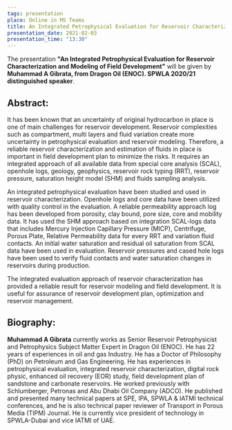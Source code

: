 ```yaml
---
tags: presentation
place: Online in MS Teams
title: An Integrated Petrophysical Evaluation for Reservoir Characterization and Modeling of Field Development (Muhammad A Gibrata, Dragon Oil (ENOC))
presentation_date: 2021-02-03
presentation_time: "13:30"
---
```

The presentation **"An Integrated Petrophysical Evaluation for Reservoir Characterization and Modeling of Field Development"** will be given by **Muhammad A Gibrata, from Dragon Oil (ENOC). SPWLA 2020/21 distinguished speaker**.
 
## Abstract:

It has been known that an uncertainty of original hydrocarbon in place is one of main challenges for reservoir development. Reservoir complexities such as compartment, multi layers and fluid variation create more uncertainty in petrophysical evaluation and reservoir modeling. Therefore, a reliable reservoir characterization and estimation of fluids in place is important in field development plan to minimize the risks. It requires an integrated approach of all available data from special core analysis (SCAL), openhole logs, geology, geophysics, reservoir rock typing (RRT), reservoir pressure, saturation height model (SHM) and fluids sampling analysis.

An integrated petrophysical evaluation have been studied and used in reservoir characterization. Openhole logs and core data have been utilized with quality control in the evaluation. A reliable permeability approach log has been developed from porosity, clay bound, pore size, core and mobility data. It has used the SHM approach based on integration SCAL-logs data that includes Mercury Injection Capillary Pressure (MICP), Centrifuge, Porous Plate, Relative Permeability data for every RRT and variation fluid contacts. An initial water saturation and residual oil saturation from SCAL data have been used in evaluation. Reservoir pressures and cased hole logs have been used to verify fluid contacts and water saturation changes in reservoirs during production.

The integrated evaluation approach of reservoir characterization has provided a reliable result for reservoir modeling and field development. It is useful for assurance of reservoir development plan, optimization and reservoir management.

 
## Biography:
 
**Muhammad A Gibrata** currently works as Senior Reservoir Petrophysicist and Petrophysics Subject Matter Expert in Dragon Oil (ENOC). He has 22 years of experiences in oil and gas Industry. He has a Doctor of Philosophy (PhD) on Petroleum and Gas Engineering. He has experiences in petrophysical evaluation, integrated reservoir characterization, digital rock physic, enhanced oil recovery (EOR) study, field development plan of sandstone and carbonate reservoirs. He worked previously with Schlumberger, Petronas and Abu Dhabi Oil Company (ADCO). He published and presented many technical papers at SPE, IPA, SPWLA & IATMI technical conferences, and he is also technical paper reviewer of Transport in Porous Media (TIPM) Journal. He is currently vice president of technology in SPWLA-Dubai and vice IATMI of UAE.

